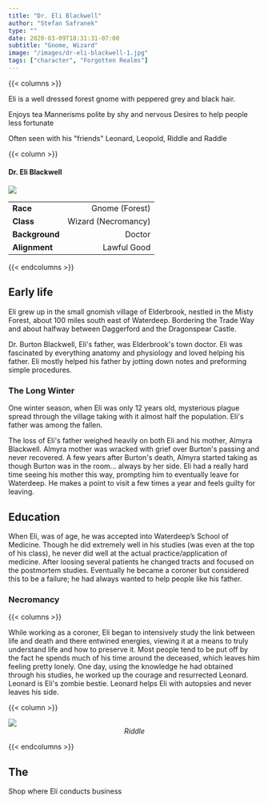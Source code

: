 ```yaml
---
title: "Dr. Eli Blackwell"
author: "Stefan Safranek"
type: ""
date: 2020-03-09T18:31:31-07:00
subtitle: "Gnome, Wizard"
image: "/images/dr-eli-blackwell-1.jpg"
tags: ["character", "Forgotten Realms"]
---
```


{{< columns >}}

Eli is a well dressed forest gnome with peppered grey and black hair.

Enjoys tea
Mannerisms polite by shy and nervous
Desires to help people less fortunate

Often seen with his "friends" Leonard, Leopold, Riddle and Raddle

{{< column >}}

<div class="description-table">

#### Dr. Eli Blackwell

<img src="/images/dr-eli-blackwell-1.jpg" class="portrait">

|                   |                     |
| ----------------- | -------------------:|
| <b>Race</b>       | Gnome (Forest)      |
| <b>Class</b>      | Wizard (Necromancy) |
| <b>Background</b> | Doctor              |
| <b>Alignment</b>  | Lawful Good         |

</div>

{{< endcolumns >}}


## Early life
Eli grew up in the small gnomish village of Elderbrook, nestled in the Misty Forest, about 100 miles south east of Waterdeep.
Bordering the Trade Way and about halfway between Daggerford and the Dragonspear Castle.

Dr. Burton Blackwell, Eli's father, was Elderbrook's town doctor. Eli was fascinated by everything anatomy and physiology and loved helping his father. Eli mostly helped his father by jotting down notes and preforming simple procedures.

### The Long Winter
One winter season, when Eli was only 12 years old, mysterious plague spread through the village taking with it almost half the population. Eli's father was among the fallen.

The loss of Eli's father weighed heavily on both Eli and his mother, Almyra Blackwell. Almyra mother was wracked with grief over Burton's passing and never recovered. A few years after Burton's death, Almyra started taking as though Burton was in the room... always by her side. Eli had a really hard time seeing his mother this way, prompting him to eventually leave for Waterdeep. He makes a point to visit a few times a year and feels guilty for leaving.

## Education
When Eli, was of age, he was accepted into Waterdeep’s School of Medicine. Though he did extremely well in his studies (was even at the top of his class), he never did well at the actual practice/application of medicine. After loosing several patients he changed tracts and focused on the postmortem studies. Eventually he became a coroner but considered this to be a failure; he had always wanted to help people like his father.

### Necromancy

{{< columns >}}

While working as a coroner, Eli began to intensively study the link between life and death and there entwined energies, viewing it at a means to truly understand life and how to preserve it. Most people tend to be put off by the fact he spends much of his time around the deceased, which leaves him feeling pretty lonely. One day, using the knowledge he had obtained through his studies, he worked up the courage and resurrected Leonard. Leonard is Eli's zombie bestie. Leonard helps Eli with autopsies and never leaves his side.

{{< column >}}

<div class="description-table">
	<img src="/images/ddle-1.jp" class="portrait">
	<div style="text-align:center;">
		<i>Riddle</i>
	</div>
</div>

{{< endcolumns >}}

## The
Shop where Eli conducts business
